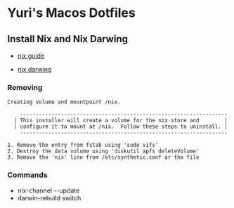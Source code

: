 # Yuri's Macos Dotfiles

## Install Nix and Nix Darwing

- [nix guide](https://hydra.nixos.org/build/119559243/download/1/manual/#sect-macos-installation)

- [nix darwing](https://github.com/LnL7/nix-darwin)

### Removing

```
Creating volume and mountpoint /nix.

    ------------------------------------------------------------------ 
  | This installer will create a volume for the nix store and        |
  | configure it to mount at /nix.  Follow these steps to uninstall. |
    ------------------------------------------------------------------ 

1. Remove the entry from fstab using 'sudo vifs'
2. Destroy the data volume using 'diskutil apfs deleteVolume'
3. Remove the 'nix' line from /etc/synthetic.conf or the file

```

### Commands

- nix-channel --update
- darwin-rebuild switch
